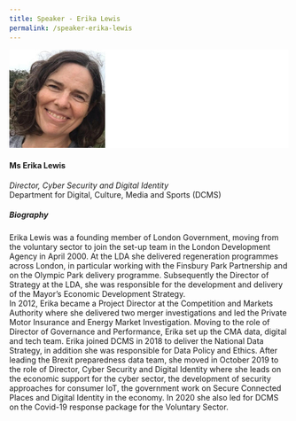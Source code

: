 ```yaml
---
title: Speaker - Erika Lewis
permalink: /speaker-erika-lewis
---
```


![Erika Lewis](/images/speakers/Erika-Lewis.jpg)

#### **Ms Erika Lewis**

*Director, Cyber Security and Digital Identity*  
Department for Digital, Culture, Media and Sports (DCMS)

##### **Biography**

Erika Lewis was a founding member of London Government, moving from the voluntary sector to join the set-up team in the London Development Agency in April 2000.  At the LDA she delivered regeneration programmes across London, in particular working with the Finsbury Park Partnership and on the Olympic Park delivery programme.  Subsequently the Director of Strategy at the LDA, she was responsible for the development and delivery of the Mayor’s Economic Development Strategy.  
In 2012, Erika became a Project Director at the Competition and Markets Authority where she delivered two merger investigations and led the Private Motor Insurance and Energy Market Investigation. Moving to the role of Director of Governance and Performance, Erika set up the CMA data, digital and tech team. 
Erika joined DCMS in 2018 to deliver the National Data Strategy, in addition she was responsible for Data Policy and Ethics. After leading the Brexit preparedness data team, she moved in October 2019 to the role of Director, Cyber Security and Digital Identity where she leads on the economic support for the cyber sector, the development of security approaches for consumer IoT, the government work on Secure Connected Places and Digital Identity in the economy.  In 2020 she also led for DCMS on the Covid-19 response package for the Voluntary Sector.